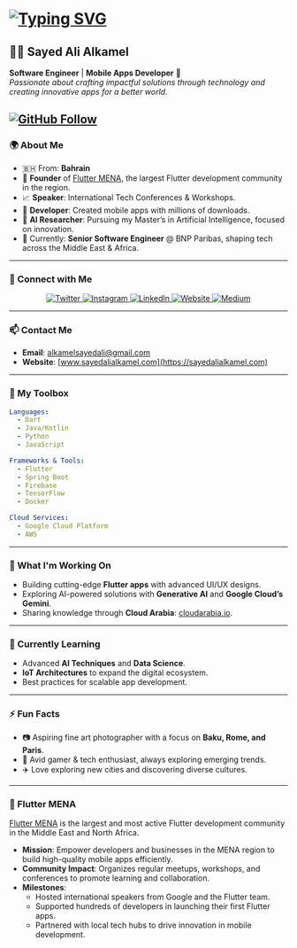 # [![Typing SVG](https://readme-typing-svg.herokuapp.com?color=%2336BCF7&lines=Hello+World+%F0%9F%91%8B)](https://git.io/typing-svg)

## 👨‍💻 Sayed Ali Alkamel  

**Software Engineer** | **Mobile Apps Developer** 📱  
*Passionate about crafting impactful solutions through technology and creating innovative apps for a better world.*

[![GitHub Follow](https://img.shields.io/github/followers/sayed3li97?label=Follow&style=social)](https://github.com/sayed3li97)
---

### 🌍 About Me
- 🇧🇭 From: **Bahrain**  
- 🌟 **Founder** of [Flutter MENA](https://fluttermena.com), the largest Flutter development community in the region.  
- 📈 **Speaker**: International Tech Conferences & Workshops.  
- 🚀 **Developer**: Created mobile apps with millions of downloads.
- 🧠 **AI Researcher**: Pursuing my Master’s in Artificial Intelligence, focused on innovation.
- 🎯 Currently: **Senior Software Engineer** @ BNP Paribas, shaping tech across the Middle East & Africa.

---

### 🤝 Connect with Me

<div align="center">
  <a href="https://twitter.com/sayed3li97" target="_blank">
    <img src="https://img.shields.io/badge/Twitter-%231DA1F2.svg?style=for-the-badge&logo=Twitter&logoColor=white" alt="Twitter">
  </a>
  <a href="https://www.instagram.com/sayed3li97/" target="_blank">
    <img src="https://img.shields.io/badge/Instagram-%23E4405F.svg?style=for-the-badge&logo=Instagram&logoColor=white" alt="Instagram">
  </a>
  <a href="https://www.linkedin.com/in/sayed-ali-alkamel/" target="_blank">
    <img src="https://img.shields.io/badge/LinkedIn-%230077B5.svg?style=for-the-badge&logo=LinkedIn&logoColor=white" alt="LinkedIn">
  </a>
  <a href="https://sayedalialkamel.com" target="_blank">
    <img src="https://img.shields.io/badge/Website-%23000000.svg?style=for-the-badge&logo=Google-Chrome&logoColor=white" alt="Website">
  </a>
  <a href="https://medium.com/@sayed3li97" target="_blank">
    <img src="https://img.shields.io/badge/Medium-%2312100E.svg?style=for-the-badge&logo=Medium&logoColor=white" alt="Medium">
  </a>
</div>

---

### 📫 Contact Me
- **Email**: [alkamelsayedali@gmail.com](mailto:alkamelsayedali@gmail.com)  
- **Website**: [www.sayedalialkamel.com](https://sayedalialkamel.com)

---

### 🌟 My Toolbox

```yaml
Languages:  
  - Dart  
  - Java/Kotlin  
  - Python  
  - JavaScript

Frameworks & Tools:  
  - Flutter  
  - Spring Boot  
  - Firebase  
  - TensorFlow  
  - Docker

Cloud Services:  
  - Google Cloud Platform  
  - AWS
```

---

### 🚀 What I'm Working On
- Building cutting-edge **Flutter apps** with advanced UI/UX designs.  
- Exploring AI-powered solutions with **Generative AI** and **Google Cloud’s Gemini**.  
- Sharing knowledge through **Cloud Arabia**: [cloudarabia.io](https://cloudarabia.io).

---

### 🌱 Currently Learning
- Advanced **AI Techniques** and **Data Science**.  
- **IoT Architectures** to expand the digital ecosystem.  
- Best practices for scalable app development.

---

### ⚡ Fun Facts
- 📷 Aspiring fine art photographer with a focus on **Baku, Rome, and Paris**.  
- 🤖 Avid gamer & tech enthusiast, always exploring emerging trends.  
- ✈️ Love exploring new cities and discovering diverse cultures.

---

### 🌟 Flutter MENA
[Flutter MENA](https://fluttermena.com) is the largest and most active Flutter development community in the Middle East and North Africa. 
- **Mission**: Empower developers and businesses in the MENA region to build high-quality mobile apps efficiently.  
- **Community Impact**: Organizes regular meetups, workshops, and conferences to promote learning and collaboration.  
- **Milestones**: 
  - Hosted international speakers from Google and the Flutter team.
  - Supported hundreds of developers in launching their first Flutter apps.
  - Partnered with local tech hubs to drive innovation in mobile development.
